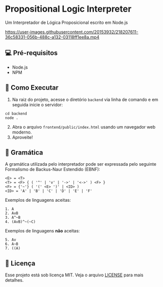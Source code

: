 
# Propositional Logic Interpreter

Um Interpretador de Lógica Proposicional escrito em Node.js
 
https://user-images.githubusercontent.com/20153932/218207611-36c58331-056b-488c-a132-03118ff1ee8a.mp4


## 💻 Pré-requisitos

 - Node.js
 - NPM


## 🚀 Como Executar

 1. Na raiz do projeto, acesse o diretório `backend` via linha de
    comando e em seguida inicie o servidor:

```
cd backend
node .
```
2. Abra o arquivo `frontend/public/index.html` usando um navegador web moderno.
3. Aproveite!


## 📖 Gramática

A gramática utilizada pelo interpretador pode ser expressada pelo seguinte Formalismo de Backus-Naur Estendido (EBNF):

```
<E> = <T>
<T> = <F> { ( '^' | 'v' | '->' | '<->' ) <F> }
<F> = {'~'} ( '(' <E> ')' | <ID> )
<ID> = 'A' | 'B' | 'C' | 'D' | 'E' | 'F'
```

Exemplos de linguagens aceitas:

```
1. A
2. AvB
3. A^~B
4. (AvB)^~(~C)
```    

Exemplos de linguagens **não** aceitas:
```
5. Av
6. A~B
7. ((A)
```

## 📜 Licença

Esse projeto está sob licença MIT. Veja o arquivo [LICENSE](LICENSE) para mais detalhes.
